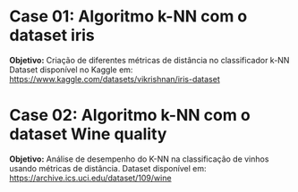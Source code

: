 # Case 01: Algoritmo k-NN com o dataset iris
**Objetivo:** Criação de diferentes métricas de distância no classificador k-NN
Dataset disponível no Kaggle em: https://www.kaggle.com/datasets/vikrishnan/iris-dataset


# Case 02: Algoritmo k-NN com o dataset Wine quality
**Objetivo:** Análise de desempenho do K-NN na classificação de vinhos usando métricas de distância.
Dataset disponível em: https://archive.ics.uci.edu/dataset/109/wine
